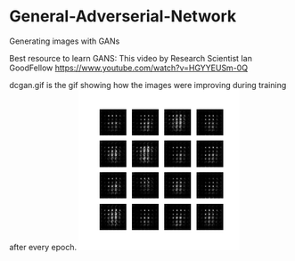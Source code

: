 # General-Adverserial-Network
Generating images with GANs

Best resource to learn GANS:
This video by Research Scientist Ian GoodFellow
https://www.youtube.com/watch?v=HGYYEUSm-0Q


dcgan.gif is the gif showing how the images were improving  during training after every epoch.
![alt text](https://github.com/Kaif10/General-Adverserial-Network/blob/master/dcgan.gif)
